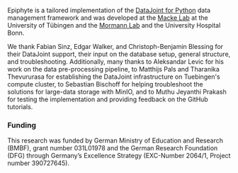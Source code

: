 
Epiphyte is a tailored implementation of the [DataJoint for Python](https://docs.datajoint.com/core/datajoint-python/latest/) data management framework and was developed at the [Macke Lab](https://www.mackelab.org/) at the University of Tübingen and the [Mormann Lab](https://mormannlab.github.io/) and the University Hospital Bonn.

We thank Fabian Sinz, Edgar Walker, and Christoph-Benjamin Blessing for their DataJoint support, their input on the database setup, general structure, and troubleshooting. Additionally, many thanks to Aleksandar Levic for his work on the data pre-processing pipeline, to Matthijs Pals and Tharanika Thevururasa for establishing the DataJoint infrastructure on Tuebingen's compute cluster, to Sebastian Bischoff for helping troubleshoot the solutions for large-data storage with MinIO, and to Muthu Jeyanthi Prakash for testing the implementation and providing feedback on the GitHub tutorials. 

### Funding

This research was funded by German Ministry of Education and Research (BMBF), grant number 031L01978 and the German Research Foundation (DFG) through Germany’s Excellence Strategy (EXC-Number 2064/1, Project number 390727645).